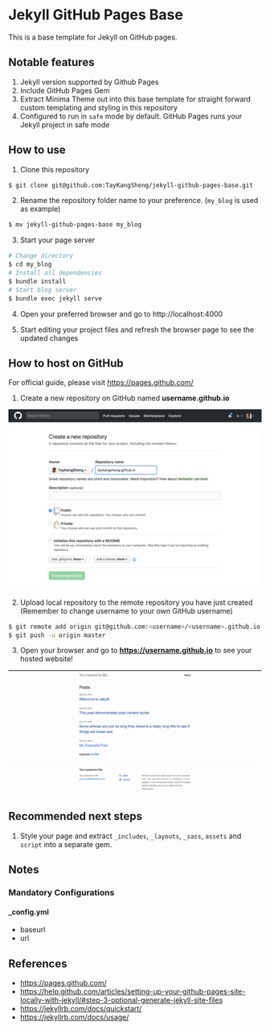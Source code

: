 # Jekyll GitHub Pages Base

This is a base template for Jekyll on GitHub pages.

## Notable features
1. Jekyll version supported by Github Pages
2. Include GitHub Pages Gem
3. Extract Minima Theme out into this base template for straight forward custom templating and styling in this repository
4. Configured to run in `safe` mode by default. GitHub Pages runs your Jekyll project in safe mode

## How to use

1. Clone this repository
  ```sh
  $ git clone git@github.com:TayKangSheng/jekyll-github-pages-base.git
  ```

2. Rename the repository folder name to your preference. (`my_blog` is used as example)
  ```sh
  $ mv jekyll-github-pages-base my_blog
  ```

3. Start your page server
  ```sh
  # Change directory
  $ cd my_blog
  # Install all dependencies
  $ bundle install
  # Start blog server
  $ bundle exec jekyll serve
  ```

4. Open your preferred browser and go to http://localhost:4000

5. Start editing your project files and refresh the browser page to see the updated changes

## How to host on GitHub

For official guide, please visit https://pages.github.com/

1. Create a new repository on GitHub named **username.github.io**

  ![image one][image_one]

2. Upload local repository to the remote repository you have just created  
  (Remember to change username to your own GitHub username)

  ```sh
  $ git remote add origin git@github.com:<username>/<username>.github.io.git
  $ git push -u origin master
  ```

3. Open your browser and go to **https://username.github.io** to see your hosted website!

  ![image two][image_two]

## Recommended next steps
1. Style your page and extract `_includes`, `_layouts`, `_sass`, `assets` and `script` into a separate gem.

## Notes

### Mandatory Configurations

#### _config.yml
- baseurl
- url

## References
- https://pages.github.com/
- https://help.github.com/articles/setting-up-your-github-pages-site-locally-with-jekyll/#step-3-optional-generate-jekyll-site-files
- https://jekyllrb.com/docs/quickstart/
- https://jekyllrb.com/docs/usage/

[image_one]: https://github.com/TayKangSheng/jekyll-github-pages-base/blob/master/README/README_IMG_1.png
[image_two]: https://github.com/TayKangSheng/jekyll-github-pages-base/blob/master/README/README_IMG_2.png
